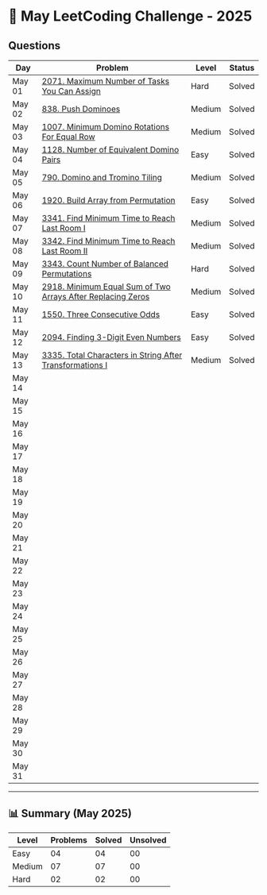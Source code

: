 # 📅 May LeetCoding Challenge - 2025

## Questions

| Day | Problem | Level | Status |
| --- | --- | --- | --- |
| May 01 | [2071. Maximum Number of Tasks You Can Assign](https://leetcode.com/problems/maximum-number-of-tasks-you-can-assign/) | Hard | Solved |
| May 02 | [838. Push Dominoes](https://leetcode.com/problems/push-dominoes/) | Medium | Solved |
| May 03 | [1007. Minimum Domino Rotations For Equal Row](https://leetcode.com/problems/minimum-domino-rotations-for-equal-row/) | Medium | Solved |
| May 04 | [1128. Number of Equivalent Domino Pairs](https://leetcode.com/problems/number-of-equivalent-domino-pairs/) | Easy | Solved |
| May 05 | [790. Domino and Tromino Tiling](https://leetcode.com/problems/domino-and-tromino-tiling/) | Medium | Solved |
| May 06 | [1920. Build Array from Permutation](https://leetcode.com/problems/build-array-from-permutation/) | Easy | Solved |
| May 07 | [3341. Find Minimum Time to Reach Last Room I](https://leetcode.com/problems/find-minimum-time-to-reach-last-room-i/) | Medium | Solved |
| May 08 | [3342. Find Minimum Time to Reach Last Room II](https://leetcode.com/problems/find-minimum-time-to-reach-last-room-ii/) | Medium | Solved |
| May 09 | [3343. Count Number of Balanced Permutations](https://leetcode.com/problems/count-number-of-balanced-permutations/) | Hard | Solved |
| May 10 | [2918. Minimum Equal Sum of Two Arrays After Replacing Zeros](https://leetcode.com/problems/minimum-equal-sum-of-two-arrays-after-replacing-zeros/) | Medium | Solved |
| May 11 | [1550. Three Consecutive Odds](https://leetcode.com/problems/three-consecutive-odds/) | Easy | Solved |
| May 12 | [2094. Finding 3-Digit Even Numbers](https://leetcode.com/problems/finding-3-digit-even-numbers/) | Easy | Solved |
| May 13 | [3335. Total Characters in String After Transformations I](https://leetcode.com/problems/total-characters-in-string-after-transformations-i/) | Medium | Solved |
| May 14 | []() |  |  |
| May 15 | []() |  |  |
| May 16 | []() |  |  |
| May 17 | []() |  |  |
| May 18 | []() |  |  |
| May 19 | []() |  |  |
| May 20 | []() |  |  |
| May 21 | []() |  |  |
| May 22 | []() |  |  |
| May 23 | []() |  |  |
| May 24 | []() |  |  |
| May 25 | []() |  |  |
| May 26 | []() |  |  |
| May 27 | []() |  |  |
| May 28 | []() |  |  |
| May 29 | []() |  |  |
| May 30 | []() |  |  |
| May 31 | []() |  |  |

---

## 📊 Summary (May 2025)

| Level  | Problems | Solved | Unsolved |
| ---    | --- | --- | --- |
| Easy   | 04 | 04 | 00 |
| Medium | 07 | 07 | 00 |
| Hard   | 02 | 02 | 00 |
